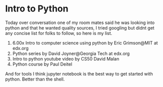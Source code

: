 # Intro to Python
Today over conversation one of my room mates said he was looking into python and that he wanted quality sources, I tried googling but didnt get any concise list for folks to follow, so here is my list.

1) 6.00x Intro to computer science using python by Eric Grimson@MIT at edx.org
2) Python series by David Joyner@Georgia Tech at edx.org
3) Intro to python youtube video by CS50 David Malan
4) Python course by Paul Deitel

And for tools I think jupyter notebook is the best way to get started with python. Better than the shell.
